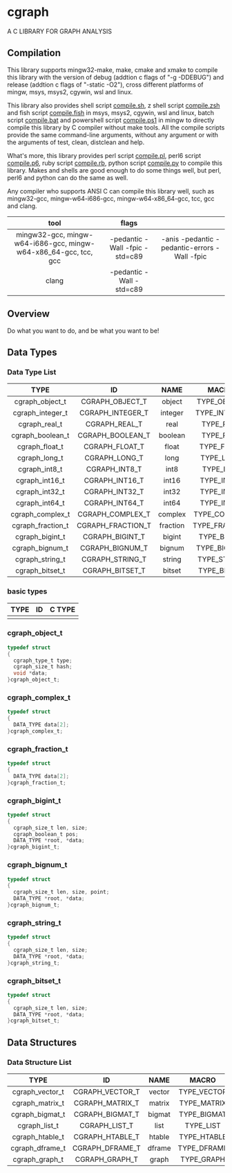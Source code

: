 # cgraph

A C LIBRARY FOR GRAPH ANALYSIS

## Compilation

This library supports mingw32-make, make, cmake and xmake to compile this library with the version of debug (addtion c flags of "-g -DDEBUG") and release (addtion c flags of "-static -O2"), cross different platforms of mingw, msys, msys2, cgywin, wsl and linux.

This library also provides shell script [compile.sh](./compile.sh), z shell script [compile.zsh](./compile.zsh) and fish script [compile.fish](./compile.fish) in msys, msys2, cgywin, wsl and linux, batch script [compile.bat](./compile.bat) and powershell script [compile.ps1](./compile.ps1) in mingw to directly compile this library by C compiler without make tools. All the compile scripts provide the same command-line arguments, without any argument or with the arguments of test, clean, distclean and help.

What's more, this library provides perl script [compile.pl](./compile.pl), perl6 script [compile.p6](./compile.p6), ruby script [compile.rb](./compile.rb), python script [compile.py](./compile.py) to compile this library. Makes and shells are good enough to do some things well, but perl, perl6 and python can do the same as well.

Any compiler who supports ANSI C can compile this library well, such as mingw32-gcc, mingw-w64-i686-gcc, mingw-w64-x86_64-gcc, tcc, gcc and clang.

| tool | flags | |
| :-: | :-: | :-: |
| mingw32-gcc, mingw-w64-i686-gcc, mingw-w64-x86_64-gcc, tcc, gcc | -pedantic -Wall -fpic -std=c89 | -anis -pedantic -pedantic-errors -Wall -fpic |
| clang |  -pedantic -Wall -std=c89 | |

## Overview

Do what you want to do, and be what you want to be!

## Data Types

### Data Type List

| TYPE | ID | NAME | MACRO | DESCRIPTION |
| :-: | :-: | :-: | :-: | :-: |
| cgraph_object_t | CGRAPH_OBJECT_T | object | TYPE_OBJECT |  |
| cgraph_integer_t | CGRAPH_INTEGER_T | integer | TYPE_INTEGER | |
| cgraph_real_t | CGRAPH_REAL_T | real | TYPE_REAL | |
| cgraph_boolean_t | CGRAPH_BOOLEAN_T | boolean | TYPE_REAL |
| cgraph_float_t | CGRAPH_FLOAT_T | float | TYPE_FLOAT | |
| cgraph_long_t | CGRAPH_LONG_T | long | TYPE_LONG | |
| cgraph_int8_t | CGRAPH_INT8_T | int8 | TYPE_INT8 | |
| cgraph_int16_t | CGRAPH_INT16_T | int16 | TYPE_INT16 | |
| cgraph_int32_t | CGRAPH_INT32_T | int32 | TYPE_INT32 | |
| cgraph_int64_t | CGRAPH_INT64_T | int64 | TYPE_INT64 | |
| cgraph_complex_t | CGRAPH_COMPLEX_T | complex | TYPE_COMPLEX | |
| cgraph_fraction_t | CGRAPH_FRACTION_T | fraction | TYPE_FRACTION | |
| cgraph_bigint_t | CGRAPH_BIGINT_T | bigint | TYPE_BIGINT | |
| cgraph_bignum_t | CGRAPH_BIGNUM_T | bignum | TYPE_BIGNUM | |
| cgraph_string_t | CGRAPH_STRING_T | string | TYPE_STRING | |
| cgraph_bitset_t | CGRAPH_BITSET_T | bitset | TYPE_BITSET | |

### basic types

| TYPE | ID | C TYPE |
| :-: | :-: | :-: |
|  |  |  |  |



### cgraph_object_t

``` c
typedef struct 
{
  cgraph_type_t type;
  cgraph_size_t hash;
  void *data;
}cgraph_object_t;
```

### cgraph_complex_t

``` c
typedef struct 
{
  DATA_TYPE data[2];
}cgraph_complex_t;
```

### cgraph_fraction_t

``` c
typedef struct 
{
  DATA_TYPE data[2];
}cgraph_fraction_t;
```

### cgraph_bigint_t

``` c
typedef struct 
{
  cgraph_size_t len, size;
  cgraph_boolean_t pos;
  DATA_TYPE *root, *data;
}cgraph_bigint_t;
```

### cgraph_bignum_t

``` c
typedef struct 
{
  cgraph_size_t len, size, point;
  DATA_TYPE *root, *data;
}cgraph_bignum_t;
```

### cgraph_string_t

``` c
typedef struct 
{
  cgraph_size_t len, size;
  DATA_TYPE *root, *data;
}cgraph_string_t;
```

### cgraph_bitset_t


``` c
typedef struct 
{
  cgraph_size_t len, size;
  DATA_TYPE *root, *data;
}cgraph_bitset_t;
```

## Data Structures

### Data Structure List

| TYPE | ID | NAME | MACRO | FUNCTION |
| :-: | :-: | :-: | :-: | :-: |
| cgraph_vector_t | CGRAPH_VECTOR_T | vector | TYPE_VECTOR |  |
| cgraph_matrix_t | CGRAPH_MATRIX_T | matrix | TYPE_MATRIX |  |
| cgraph_bigmat_t | CGRAPH_BIGMAT_T | bigmat | TYPE_BIGMAT |  |
| cgraph_list_t | CGRAPH_LIST_T | list | TYPE_LIST |  |
| cgraph_htable_t | CGRAPH_HTABLE_T | htable | TYPE_HTABLE |  |
| cgraph_dframe_t | CGRAPH_DFRAME_T | dframe | TYPE_DFRAME |  |
| cgraph_graph_t | CGRAPH_GRAPH_T | graph | TYPE_GRAPH |  |

